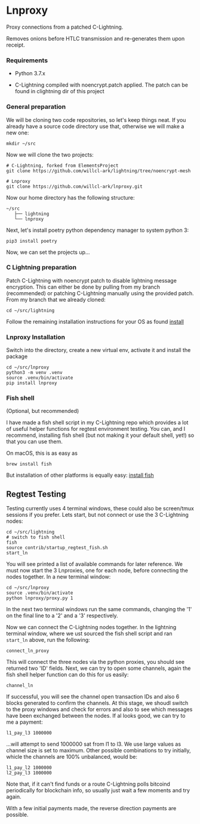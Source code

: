 # Lnproxy

Proxy connections from a patched C-Lightning.

Removes onions before HTLC transmission and re-generates them upon receipt.

### Requirements
* Python 3.7.x

* C-Lightning compiled with noencrypt.patch applied. The patch can be found in clightning dir of this project


### General preparation

We will be cloning two code repositories, so let's keep things neat. If you already have a source code directory use that, otherwise we will make a new one:

    mkdir ~/src

Now we will clone the two projects:

    # C-Lightning, forked from ElementsProject
    git clone https://github.com/willcl-ark/lightning/tree/noencrypt-mesh
    
    # Lnproxy
    git clone https://github.com/willcl-ark/lnproxy.git
    
Now our home directory has the following structure:

    ~/src
       ├── lightning
       └── lnproxy

Next, let's install poetry python dependency manager to system python 3:

    pip3 install poetry

Now, we can set the projects up...


### C Lightning preparation

Patch C-Lightning with noencrypt patch to disable lightning message encryption. This can either be done by pulling from my branch (recommended) or patching C-Lightning manually using the provided patch. From my branch that we already cloned:

    cd ~/src/lightning

Follow the remaining installation instructions for your OS as found [install ](https://github.com/willcl-ark/lightning/blob/noencrypt-mesh/doc/INSTALL.md)

### Lnproxy Installation

Switch into the directory, create a new virtual env, activate it and install the package

    cd ~/src/lnproxy
    python3 -m venv .venv
    source .venv/bin/activate
    pip install lnproxy

### Fish shell 

(Optional, but recommended)

I have made a fish shell script in my C-Lightning repo which provides a lot of useful helper functions for regtest environment testing. You can, and I recommend, installing fish shell (but not making it your default shell, yet!) so that you can use them.

On macOS, this is as easy as

    brew install fish

But installation of other platforms is equally easy: [install fish](https://fishshell.com)

        
## Regtest Testing

Testing currently uses 4 terminal windows, these could also be screen/tmux sessions if you prefer. Lets start, but not connect or use the 3 C-Lightning nodes:

    cd ~/src/lightning
    # switch to fish shell
    fish
    source contrib/startup_regtest_fish.sh
    start_ln
    
You will see printed a list of available commands for later reference. We must now start the 3 Lnproxies, one for each node, before connecting the nodes together. In a new terminal window:

    cd ~/src/lnproxy
    source .venv/bin/activate
    python lnproxy/proxy.py 1
    
In the next two terminal windows run the same commands, changing the '1' on the final line to a '2' and a '3' respectively.

Now we can connect the C-Lightning nodes together. In the lightning terminal window, where we ust sourced the fish shell script and ran `start_ln` above, run the following:

    connect_ln_proxy

This will connect the three nodes via the python proxies, you should see returned two 'ID' fields. Next, we can try to open some channels, again the fish shell helper function can do this for us easily:

    channel_ln
    
If successful, you will see the channel open transaction IDs and also 6 blocks generated to confirm the channels. At this stage, we shoudl switch to the proxy windows and check for errors and also to see which messages have been exchanged between the nodes. If al looks good, we can try to me a payment:

    l1_pay_l3 1000000

...will attempt to send 1000000 sat from l1 to l3. We use large values as channel size is set to maximum. Other possible combinations to try initially, whicle the channels are 100% unbalanced, would be:

    l1_pay_l2 1000000
    l2_pay_l3 1000000

Note that, if it can't find funds or a route C-Lightning polls bitcoind periodically for blockchain info, so usually just wait a few moments and try again.

With a few initial payments made, the reverse direction payments are possible.
    
